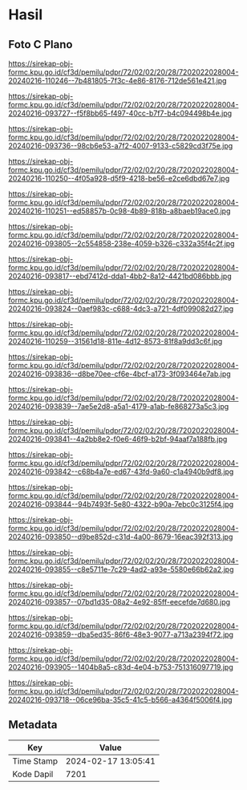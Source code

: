 # Hasil

## Foto C Plano

https://sirekap-obj-formc.kpu.go.id/cf3d/pemilu/pdpr/72/02/02/20/28/7202022028004-20240216-110246--7b481805-7f3c-4e86-8176-712de561e421.jpg

https://sirekap-obj-formc.kpu.go.id/cf3d/pemilu/pdpr/72/02/02/20/28/7202022028004-20240216-093727--f5f8bb65-f497-40cc-b7f7-b4c094498b4e.jpg

https://sirekap-obj-formc.kpu.go.id/cf3d/pemilu/pdpr/72/02/02/20/28/7202022028004-20240216-093736--98cb6e53-a7f2-4007-9133-c5829cd3f75e.jpg

https://sirekap-obj-formc.kpu.go.id/cf3d/pemilu/pdpr/72/02/02/20/28/7202022028004-20240216-110250--4f05a928-d5f9-4218-be56-e2ce6dbd67e7.jpg

https://sirekap-obj-formc.kpu.go.id/cf3d/pemilu/pdpr/72/02/02/20/28/7202022028004-20240216-110251--ed58857b-0c98-4b89-818b-a8baeb19ace0.jpg

https://sirekap-obj-formc.kpu.go.id/cf3d/pemilu/pdpr/72/02/02/20/28/7202022028004-20240216-093805--2c554858-238e-4059-b326-c332a35f4c2f.jpg

https://sirekap-obj-formc.kpu.go.id/cf3d/pemilu/pdpr/72/02/02/20/28/7202022028004-20240216-093817--ebd7412d-dda1-4bb2-8a12-4421bd086bbb.jpg

https://sirekap-obj-formc.kpu.go.id/cf3d/pemilu/pdpr/72/02/02/20/28/7202022028004-20240216-093824--0aef983c-c688-4dc3-a721-4df099082d27.jpg

https://sirekap-obj-formc.kpu.go.id/cf3d/pemilu/pdpr/72/02/02/20/28/7202022028004-20240216-110259--31561d18-811e-4d12-8573-81f8a9dd3c6f.jpg

https://sirekap-obj-formc.kpu.go.id/cf3d/pemilu/pdpr/72/02/02/20/28/7202022028004-20240216-093836--d8be70ee-cf6e-4bcf-a173-3f093464e7ab.jpg

https://sirekap-obj-formc.kpu.go.id/cf3d/pemilu/pdpr/72/02/02/20/28/7202022028004-20240216-093839--7ae5e2d8-a5a1-4179-a1ab-fe868273a5c3.jpg

https://sirekap-obj-formc.kpu.go.id/cf3d/pemilu/pdpr/72/02/02/20/28/7202022028004-20240216-093841--4a2bb8e2-f0e6-46f9-b2bf-94aaf7a188fb.jpg

https://sirekap-obj-formc.kpu.go.id/cf3d/pemilu/pdpr/72/02/02/20/28/7202022028004-20240216-093842--c68b4a7e-ed67-43fd-9a60-c1a4940b9df8.jpg

https://sirekap-obj-formc.kpu.go.id/cf3d/pemilu/pdpr/72/02/02/20/28/7202022028004-20240216-093844--94b7493f-5e80-4322-b90a-7ebc0c3125f4.jpg

https://sirekap-obj-formc.kpu.go.id/cf3d/pemilu/pdpr/72/02/02/20/28/7202022028004-20240216-093850--d9be852d-c31d-4a00-8679-16eac392f313.jpg

https://sirekap-obj-formc.kpu.go.id/cf3d/pemilu/pdpr/72/02/02/20/28/7202022028004-20240216-093855--c8e5711e-7c29-4ad2-a93e-5580e66b62a2.jpg

https://sirekap-obj-formc.kpu.go.id/cf3d/pemilu/pdpr/72/02/02/20/28/7202022028004-20240216-093857--07bd1d35-08a2-4e92-85ff-eecefde7d680.jpg

https://sirekap-obj-formc.kpu.go.id/cf3d/pemilu/pdpr/72/02/02/20/28/7202022028004-20240216-093859--dba5ed35-86f6-48e3-9077-a713a2394f72.jpg

https://sirekap-obj-formc.kpu.go.id/cf3d/pemilu/pdpr/72/02/02/20/28/7202022028004-20240216-093905--1404b8a5-c83d-4e04-b753-751316097719.jpg

https://sirekap-obj-formc.kpu.go.id/cf3d/pemilu/pdpr/72/02/02/20/28/7202022028004-20240216-093718--06ce96ba-35c5-41c5-b566-a4364f5006f4.jpg


## Metadata

| Key        | Value               |
| ---------- | ------------------- |
| Time Stamp | 2024-02-17 13:05:41 |
| Kode Dapil | 7201                |



